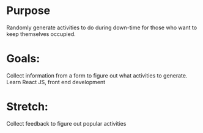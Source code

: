 # Purpose

Randomly generate activities to do during down-time for those who want to keep themselves occupied.

# Goals:

Collect information from a form to figure out what activities to generate.
Learn React JS, front end development

# Stretch:

Collect feedback to figure out popular activities
